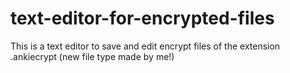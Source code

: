 # text-editor-for-encrypted-files
This is a text editor to save and edit encrypt files of the extension .ankiecrypt (new file type made by me!)
